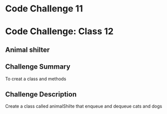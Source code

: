 # Code Challenge 11

# Code Challenge: Class 12

## Animal shilter

## Challenge Summary
To creat a class and methods 

## Challenge Description
Create a class called animalShilte that enqueue and dequeue cats and dogs
